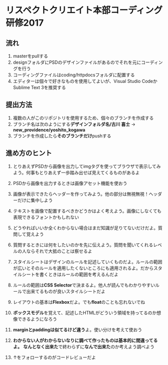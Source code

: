 # リスペクトクリエイト本部コーディング研修2017

## 流れ
1. masterをpullする
1. designフォルダにPSDのデザインファイルがあるのでそれを元にコーディングを行う
1. コーディングファイルはcoding/httpdocsフォルダに配置する
1. エディターは個々で好きなものを使用してよいが、Visual Studio CodeかSublime Text 3を推奨する

## 提出方法
1. 複数の人がこのリポジトリを使用するため、個々のブランチを作成する
1. ブランチ名は次のようにする**デザインフォルダ名/古川 喜士** → **new_providence/yoshito_kogawa**
1. ブランチを作成したら**そのブランチだけ**pushする

## 進め方のヒント
1. とりあえずPSDから画像を出力してimgタグを使ってブラウザで表示してみよう。何事もとりあえず一歩踏み出せば見えてくるものがあるよ
1. PSDから画像を出力するときは画像アセット機能を使おう
1. 画像が表示できたらヘッダーを作ってみよう。他の部分は無視無視！ヘッダーだけに集中しよう
1. テキストを画像で配置するべきかどうかはよく考えよう。画像にしなくても表現できるフォントかもしれない
1. どうやればいいか全くわからない場合はまだ知識が足りてないだけだよ。質問して覚えよう
1. 質問するときには何をしたいのかを先に伝えよう。質問を聞いてくれるレベルの人ならそれで大抵のことは察せるよ
1. スタイルシートはデザインのルールを記述していくものだよ。ルールの範囲が広いとそのルールを適用したくないところにも適用されるよ。だからスタイルシートを書くときはルールの範囲を考えるんだよ
1. ルールの範囲は**CSS Selector**で決まるよ。他人が読んでもわかりやすいルールで出来てるものが良いスタイルシートだよ
1. レイアウトの基本は**Flexbox**だよ。でも**float**のことも忘れないでね
1. **ボックスモデル**を覚えて、記述したHTMLがどういう領域を持ってるのか想像できるようになろう
1. **marginとpaddingは似てるけど違う**よ。使い分けを考えて使おう

1. **わからない人がわからないなりに調べて作ったものは基本的に間違ってるよ。** **なんとなく出来た**で終わらずに**なんで出来た**のか考えよう調べよう
1. ↑をフォローするのがコードレビューだよ
